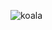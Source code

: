![koala](https://user-images.githubusercontent.com/89851069/164304470-e625e3fb-1abc-4b50-82f4-92421a197e3c.png)
